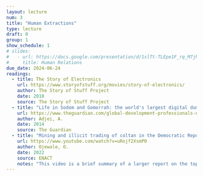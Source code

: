 ```yaml
---
layout: lecture
num: 3
title: "Human Extractions"
type: lecture
draft: 0
group: 1
show_schedule: 1
# slides:
#   - url: https://docs.google.com/presentation/d/1slTt-TLEpe1F_rq_M7jhHIboYQQm-S-fUumYtFdg7L4/edit?usp=sharing
#     title: Human Relations
due_date: 2024-06-24
readings:
  - title: The Story of Electronics
    url: https://www.storyofstuff.org/movies/story-of-electronics/
    author: The Story of Stuff Project
    date: 2010
    source: The Story of Stuff Project
  - title: "Life in Sodom and Gomorrah: the world's largest digital dump"
    url: https://www.theguardian.com/global-development-professionals-network/2014/apr/29/agbogbloshie-accra-ghana-largest-ewaste-dump
    author: Adjei, A.
    date: 2014
    source: The Guardian
  - title: "Mining and illicit trading of coltan in the Democratic Republic of Congo"
    url: https://www.youtube.com/watch?v=uRojf2XsmP0
    author: Ojewale, O.
    date: 2022
    source: ENACT
    notes: "This video is a brief summary of a larger report on the topic. You can <a href='https://enactafrica.org/research/research-papers/mining-and-illicit-trading-of-coltan-in-the-democratic-republic-of-congo'>check out the full report here</a>."
---    
```

